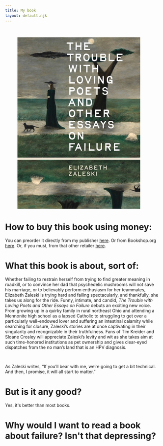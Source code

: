 ```yaml
---
title: My book
layout: default.njk
---
```


<br>

<figure class="image">
  <img src="/assets/images/trouble-book.jpg" alt="Book cover for The Trouble with Loving Poets and Other Essays on Failure" width="400" height="557"/>
</figure>

# How to buy this book using money:

You can preorder it directly from my publisher [here](https://beltpublishing.com/products/the-trouble-with-loving-poets). Or from Bookshop.org [here](https://bookshop.org/p/books/the-trouble-with-loving-poets-and-other-essays-on-failure/e7a6dd35a31b3fc6?ean=9781540270146&next=t&). Or, if you must, from that other retailer [here](https://www.amazon.com/Trouble-Loving-Poets-Essays-Failure/dp/1540270149).

# What this book is about, sort of:

Whether failing to restrain herself from trying to find greater meaning in roadkill, or to convince her dad that psychedelic mushrooms will not save his marriage, or to believably perform enthusiasm for her teammates, Elizabeth Zaleski is trying hard and failing spectacularly, and thankfully, she takes us along for the ride. 
Funny, intimate, and candid, <i>The Trouble with Loving Poets and Other Essays on Failure</i> debuts an exciting new voice. From growing up in a quirky family in rural northeast Ohio and attending a Mennonite high school as a lapsed Catholic to struggling to get over a particularly well-endowed lover and suffering an intestinal calamity while searching for closure, Zaleski’s stories are at once captivating in their singularity and recognizable in their truthfulness. Fans of Tim Kreider and Sloane Crosley will appreciate Zaleski’s levity and wit as she takes aim at such time-honored institutions as pet ownership and gives clear-eyed dispatches from the no man’s land that is an HPV diagnosis.

<br>

As Zaleski writes, “If you’ll bear with me, we’re going to get a bit technical. And then, I promise, it will all start to matter.”

# But is it any good?
Yes, it's better than most books.

# Why would I want to read a book about failure? Isn't that depressing?
